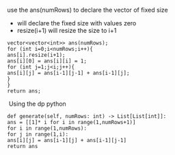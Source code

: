 use the ans(numRows) to declare the vector of fixed size
* will declare the fixed size with values zero
* resize(i+1) will resize the size to i+1
​
​
```
vector<vector<int>> ans(numRows);
for (int i=0;i<numRows;i++){
ans[i].resize(i+1);
ans[i][0] = ans[i][i] = 1;
for (int j=1;j<i;j++){
ans[i][j] = ans[i-1][j-1] + ans[i-1][j];
}
}
return ans;
```
​
Using the dp python
```
def generate(self, numRows: int) -> List[List[int]]:
ans = [[1]* i for i in range(1,numRows+1)]
for i in range(1,numRows):
for j in range(1,i):
ans[i][j] = ans[i-1][j] + ans[i-1][j-1]
return ans
```